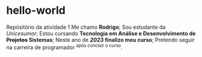# hello-world
Repósitório da atividade 1
Me chamo **Rodrigo**;
Sou estudante da *Unicesumar*;
Estou cursando **Tecnologia em Análise e Desenvolvimento de ~~Projetos~~ Sistemas**;
Neste ano de **_2023_ finalizo meu curso**;
Pretendo seguir na carreira de programador <sup>após concluir o curso</sup>.
